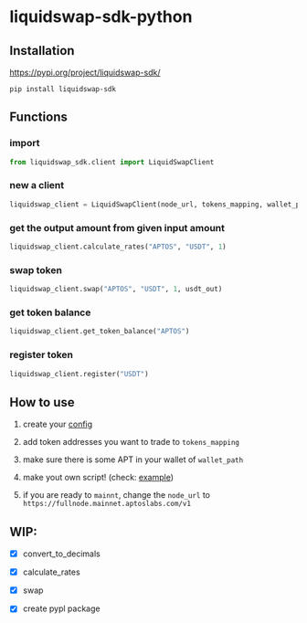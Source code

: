 # liquidswap-sdk-python


## Installation
https://pypi.org/project/liquidswap-sdk/

`pip install liquidswap-sdk`

## Functions

### import
```python
from liquidswap_sdk.client import LiquidSwapClient
```

### new a client
```python
liquidswap_client = LiquidSwapClient(node_url, tokens_mapping, wallet_path)
```

### get the output amount from given input amount
```python
liquidswap_client.calculate_rates("APTOS", "USDT", 1)
```

### swap token
```python
liquidswap_client.swap("APTOS", "USDT", 1, usdt_out)
```

### get token balance
```python
liquidswap_client.get_token_balance("APTOS")
```

### register token
```python
liquidswap_client.register("USDT")
```

## How to use

1. create your [config](config.py)

2. add token addresses you want to trade to `tokens_mapping`

3. make sure there is some APT in your wallet of `wallet_path`

4. make yout own script! (check: [example](example.py))

5. if you are ready to `mainnt`, change the `node_url` to `https://fullnode.mainnet.aptoslabs.com/v1`


## WIP:

- [x] convert_to_decimals
- [x] calculate_rates
- [x] swap
- [x] create pypl package


